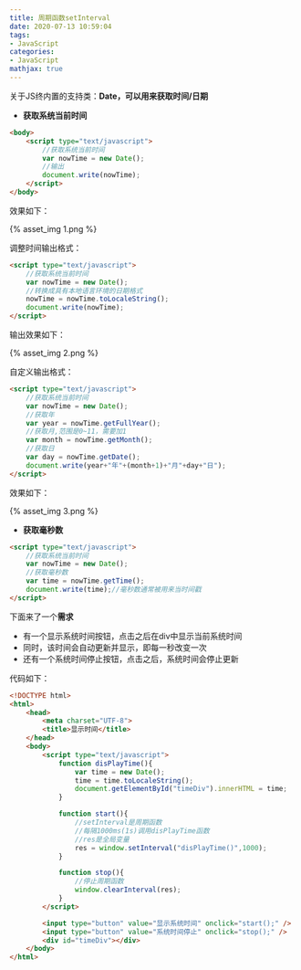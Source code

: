 ```yaml
---
title: 周期函数setInterval
date: 2020-07-13 10:59:04
tags:
- JavaScript
categories:
- JavaScript
mathjax: true
---
```


关于JS终内置的支持类：**Date，可以用来获取时间/日期**

- **获取系统当前时间**

```html
<body>
    <script type="text/javascript">
        //获取系统当前时间
        var nowTime = new Date();
        //输出
        document.write(nowTime);
    </script>
</body>
```

效果如下：

{% asset_img 1.png %}

调整时间输出格式：

```html
<script type="text/javascript">
    //获取系统当前时间
    var nowTime = new Date();
    //转换成具有本地语言环境的日期格式
    nowTime = nowTime.toLocaleString();
    document.write(nowTime);
</script>
```

输出效果如下：

{% asset_img 2.png %}

自定义输出格式：

```html
<script type="text/javascript">
    //获取系统当前时间
    var nowTime = new Date();
    //获取年
    var year = nowTime.getFullYear();
    //获取月,范围是0~11，需要加1
    var month = nowTime.getMonth();
    //获取日
    var day = nowTime.getDate();
    document.write(year+"年"+(month+1)+"月"+day+"日");
</script>
```

效果如下：

{% asset_img 3.png %}



- **获取毫秒数**

```html
<script type="text/javascript">
    //获取系统当前时间
    var nowTime = new Date();
    //获取毫秒数
    var time = nowTime.getTime();
    document.write(time);//毫秒数通常被用来当时间戳
</script>
```



下面来了一个**需求**

- 有一个显示系统时间按钮，点击之后在div中显示当前系统时间
- 同时，该时间会自动更新并显示，即每一秒改变一次
- 还有一个系统时间停止按钮，点击之后，系统时间会停止更新

代码如下：

```html
<!DOCTYPE html>
<html>
    <head>
        <meta charset="UTF-8">
        <title>显示时间</title>
    </head>
    <body>
        <script type="text/javascript">
            function disPlayTime(){
                var time = new Date();
                time = time.toLocaleString();
                document.getElementById("timeDiv").innerHTML = time;
            }

            function start(){
                //setInterval是周期函数
                //每隔1000ms(1s)调用disPlayTime函数
                //res是全局变量
                res = window.setInterval("disPlayTime()",1000);
            }

            function stop(){
                //停止周期函数
                window.clearInterval(res);
            }
        </script>

        <input type="button" value="显示系统时间" onclick="start();" />
        <input type="button" value="系统时间停止" onclick="stop();" />
        <div id="timeDiv"></div>
    </body>
</html>
```

